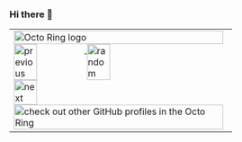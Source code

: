 ### Hi there 👋

<!--
**sirodoht/sirodoht** is a ✨ _special_ ✨ repository because its `README.md` (this file) appears on your GitHub profile.

Here are some ideas to get you started:

- 🔭 I’m currently working on ...
- 🌱 I’m currently learning ...
- 👯 I’m looking to collaborate on ...
- 🤔 I’m looking for help with ...
- 💬 Ask me about ...
- 📫 How to reach me: ...
- 😄 Pronouns: ...
- ⚡ Fun fact: ...
-->

<table>    
    <tbody> 
        <tr> 
            <td>
                <a href="https://octo-ring.com/">
                    <img src="https://octo-ring.com/static/img/widget/top.png" width="99%" alt="Octo Ring logo" align="top">
                </a>
                <br>
                <a href="https://octo-ring.com/p/sirodoht/prev">
                    <img src="https://octo-ring.com/static/img/widget/prev.png" width="33%" alt="previous" align="top" title="previous profile">
                </a>
                <a href="https://octo-ring.com/p/sirodoht/random">
                    <img src="https://octo-ring.com/static/img/widget/random.png" width="33%" alt="random" align="top" title="random profile">
                </a>
                <a href="https://octo-ring.com/p/sirodoht/next">
                    <img src="https://octo-ring.com/static/img/widget/next.png" width="33%" alt="next" align="top" title="next profile">
                </a>
                <br>
                <a href="https://octo-ring.com/">
                    <img src="https://octo-ring.com/static/img/widget/bottom.png" width="99%" alt="check out other GitHub profiles in the Octo Ring" align="top">
                </a>
            </td>
        </tr>
    </tbody>
</table>
